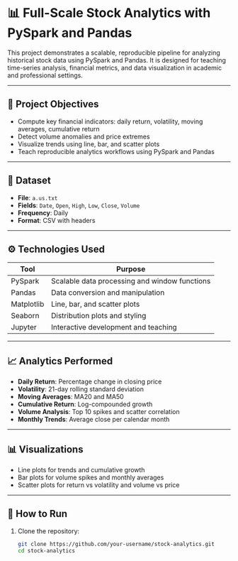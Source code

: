 # 📊 Full-Scale Stock Analytics with PySpark and Pandas

This project demonstrates a scalable, reproducible pipeline for analyzing historical stock data using PySpark and Pandas. It is designed for teaching time-series analysis, financial metrics, and data visualization in academic and professional settings.

---

## 🧠 Project Objectives

- Compute key financial indicators: daily return, volatility, moving averages, cumulative return
- Detect volume anomalies and price extremes
- Visualize trends using line, bar, and scatter plots
- Teach reproducible analytics workflows using PySpark and Pandas

---

## 📂 Dataset

- **File**: `a.us.txt`
- **Fields**: `Date`, `Open`, `High`, `Low`, `Close`, `Volume`
- **Frequency**: Daily
- **Format**: CSV with headers

---

## ⚙️ Technologies Used

| Tool        | Purpose                                  |
|-------------|-------------------------------------------|
| PySpark     | Scalable data processing and window functions |
| Pandas      | Data conversion and manipulation          |
| Matplotlib  | Line, bar, and scatter plots              |
| Seaborn     | Distribution plots and styling            |
| Jupyter     | Interactive development and teaching      |

---

## 📈 Analytics Performed

- **Daily Return**: Percentage change in closing price
- **Volatility**: 21-day rolling standard deviation
- **Moving Averages**: MA20 and MA50
- **Cumulative Return**: Log-compounded growth
- **Volume Analysis**: Top 10 spikes and scatter correlation
- **Monthly Trends**: Average close per calendar month

---

## 📊 Visualizations

- Line plots for trends and cumulative growth
- Bar plots for volume spikes and monthly averages
- Scatter plots for return vs volatility and volume vs price

---

## 🚀 How to Run

1. Clone the repository:
   ```bash
   git clone https://github.com/your-username/stock-analytics.git
   cd stock-analytics
